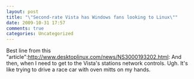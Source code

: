 ```yaml
---
layout: post
title: "\"Second-rate Vista has Windows fans looking to Linux\""
date: 2009-10-31 17:57
comments: true
categories: Uncategorized
---
```

Best line from this "article":http://www.desktoplinux.com/news/NS3000193202.html: And then, when I need to get to the Vista's stations network controls. Ugh. It's like trying to drive a race car with oven mitts on my hands.
